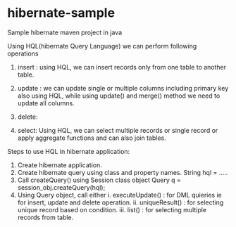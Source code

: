 # hibernate-sample
Sample hibernate maven project in java

Using HQL(hibernate Query Language) we can perform following operations

1. insert : 
    using HQL, we can insert records only from one table to another table.
    
2. update :
      we can update single or multiple columns including primary key also using HQL, while using update() and merge() method we need to update all columns.
      
3. delete:

4. select:
      Using HQL, we can select multiple records or single record or apply aggregate functions and can also join tables.
      
Steps to use HQL in hibernate application:

1. Create hibernate application.
2. Create hibernate query using class and property names.
      String hql = .....
4. Call createQuery() using Session class object
      Query q = session_obj.createQuery(hql);
5. Using Query object, call either
    i. executeUpdate() :  for DML quieries ie for insert, update and delete operation.
    ii. uniqueResult() :  for selecting unique record based on condition.
    iii. list()   :   for selecting multiple records from table.
